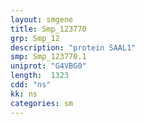 ```yaml
---
layout: smgene
title: Smp_123770
grp: Smp_12
description: "protein SAAL1"
smp: Smp_123770.1
uniprot: "G4VBG0"
length:  1323
cdd: "ns"
kk: ns
categories: sm
---
```

